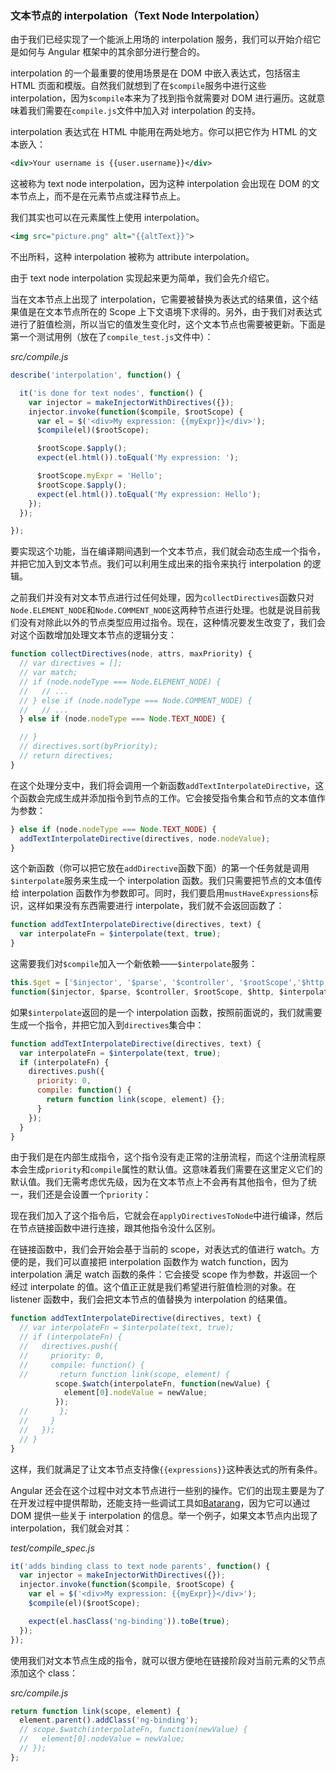 ### 文本节点的 interpolation（Text Node Interpolation）

由于我们已经实现了一个能派上用场的 interpolation 服务，我们可以开始介绍它是如何与 Angular 框架中的其余部分进行整合的。

interpolation 的一个最重要的使用场景是在 DOM 中嵌入表达式，包括宿主 HTML 页面和模版。自然我们就想到了在`$compile`服务中进行这些 interpolation，因为`$compile`本来为了找到指令就需要对 DOM 进行遍历。这就意味着我们需要在`compile.js`文件中加入对 interpolation 的支持。

interpolation 表达式在 HTML 中能用在两处地方。你可以把它作为 HTML 的文本嵌入：

```xml
<div>Your username is {{user.username}}</div>
```

这被称为 text node interpolation，因为这种 interpolation 会出现在 DOM 的文本节点上，而不是在元素节点或注释节点上。

我们其实也可以在元素属性上使用 interpolation。

```xml
<img src="picture.png" alt="{{altText}}">
```

不出所料，这种 interpolation 被称为 attribute interpolation。

由于 text node interpolation 实现起来更为简单，我们会先介绍它。

当在文本节点上出现了 interpolation，它需要被替换为表达式的结果值，这个结果值是在文本节点所在的 Scope 上下文语境下求得的。另外，由于我们对表达式进行了脏值检测，所以当它的值发生变化时，这个文本节点也需要被更新。下面是第一个测试用例（放在了`compile_test.js`文件中）：

_src/compile.js_

```js
describe('interpolation', function() {

  it('is done for text nodes', function() {
    var injector = makeInjectorWithDirectives({});
    injector.invoke(function($compile, $rootScope) {
      var el = $('<div>My expression: {{myExpr}}</div>');
      $compile(el)($rootScope);

      $rootScope.$apply();
      expect(el.html()).toEqual('My expression: ');

      $rootScope.myExpr = 'Hello';
      $rootScope.$apply();
      expect(el.html()).toEqual('My expression: Hello');
    });
  });

});
```

要实现这个功能，当在编译期间遇到一个文本节点，我们就会动态生成一个指令，并把它加入到文本节点。我们可以利用生成出来的指令来执行 interpolation 的逻辑。

之前我们并没有对文本节点进行过任何处理，因为`collectDirectives`函数只对`Node.ELEMENT_NODE`和`Node.COMMENT_NODE`这两种节点进行处理。也就是说目前我们没有对除此以外的节点类型应用过指令。现在，这种情况要发生改变了，我们会对这个函数增加处理文本节点的逻辑分支：

```js
function collectDirectives(node, attrs, maxPriority) {
  // var directives = [];
  // var match;
  // if (node.nodeType === Node.ELEMENT_NODE) {
  //   // ...
  // } else if (node.nodeType === Node.COMMENT_NODE) {
  //   // ...
  } else if (node.nodeType === Node.TEXT_NODE) {

  // }
  // directives.sort(byPriority);
  // return directives;
}
```

在这个处理分支中，我们将会调用一个新函数`addTextInterpolateDirective`，这个函数会完成生成并添加指令到节点的工作。它会接受指令集合和节点的文本值作为参数：

```js
} else if (node.nodeType === Node.TEXT_NODE) {
  addTextInterpolateDirective(directives, node.nodeValue);
}
```

这个新函数（你可以把它放在`addDirective`函数下面）的第一个任务就是调用`$interpolate`服务来生成一个 interpolation 函数。我们只需要把节点的文本值传给 interpolation 函数作为参数即可。同时，我们要启用`mustHaveExpressions`标识，这样如果没有东西需要进行 interpolate，我们就不会返回函数了：

```js
function addTextInterpolateDirective(directives, text) {
  var interpolateFn = $interpolate(text, true);
}
```

这需要我们对`$compile`加入一个新依赖——`$interpolate`服务：

```js
this.$get = ['$injector', '$parse', '$controller', '$rootScope','$http', '$interpolate',
function($injector, $parse, $controller, $rootScope, $http, $interpolate) {
```

如果`$interpolate`返回的是一个 interpolation 函数，按照前面说的，我们就需要生成一个指令，并把它加入到`directives`集合中：

```js
function addTextInterpolateDirective(directives, text) {
  var interpolateFn = $interpolate(text, true);
  if (interpolateFn) {
    directives.push({
      priority: 0,
      compile: function() {
        return function link(scope, element) {};
      }
    });
  }
}
```

由于我们是在内部生成指令，这个指令没有走正常的注册流程，而这个注册流程原本会生成`priority`和`compile`属性的默认值。这意味着我们需要在这里定义它们的默认值。我们无需考虑优先级，因为在文本节点上不会再有其他指令，但为了统一，我们还是会设置一个`priority`：

现在我们加入了这个指令后，它就会在`applyDirectivesToNode`中进行编译，然后在节点链接函数中进行连接，跟其他指令没什么区别。

在链接函数中，我们会开始会基于当前的 scope，对表达式的值进行 watch。方便的是，我们可以直接把 interpolation 函数作为 watch function，因为 interpolation 满足 watch 函数的条件：它会接受 scope 作为参数，并返回一个经过 interpolate 的值。这个值正正就是我们希望进行脏值检测的对象。在 listener 函数中，我们会把文本节点的值替换为 interpolation 的结果值。

```js
function addTextInterpolateDirective(directives, text) {
  // var interpolateFn = $interpolate(text, true);
  // if (interpolateFn) {
  //   directives.push({
  //     priority: 0,
  //     compile: function() {
  //       return function link(scope, element) {
          scope.$watch(interpolateFn, function(newValue) {
            element[0].nodeValue = newValue;
          });
  //       };
  //     }
  //   });
  // }
}
```

这样，我们就满足了让文本节点支持像`{{expressions}}`这种表达式的所有条件。

Angular 还会在这个过程中对文本节点进行一些别的操作。它们的出现主要是为了在开发过程中提供帮助，还能支持一些调试工具如[Batarang](https://github.com/angular/batarang)，因为它可以通过 DOM 提供一些关于 interpolation 的信息。举一个例子，如果文本节点内出现了 interpolation，我们就会对其：

_test/compile\_spec.js_

```js
it('adds binding class to text node parents', function() {
  var injector = makeInjectorWithDirectives({});
  injector.invoke(function($compile, $rootScope) {
    var el = $('<div>My expression: {{myExpr}}</div>');
    $compile(el)($rootScope);

    expect(el.hasClass('ng-binding')).toBe(true);
  });
});
```

使用我们对文本节点生成的指令，就可以很方便地在链接阶段对当前元素的父节点添加这个 class：

_src/compile.js_

```js
return function link(scope, element) {
  element.parent().addClass('ng-binding');
  // scope.$watch(interpolateFn, function(newValue) {
  //   element[0].nodeValue = newValue;
  // }); 
};
```



